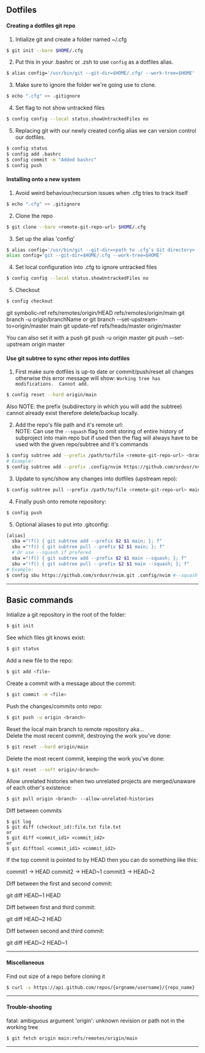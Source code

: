 ## Dotfiles
#### Creating a dotfiles git repo  
  1. Intialize git and create a folder named ~/.cfg
  ```bash
  $ git init --bare $HOME/.cfg
  ```
  2. Put this in your .bashrc or .zsh to use `config` as a dotfiles alias.  
  ```bash
  $ alias config='/usr/bin/git --git-dir=$HOME/.cfg/ --work-tree=$HOME'
  ```

  
  3. Make sure to ignore the folder we're going use to clone.  
  ```bash
  $ echo ".cfg" >> .gitignore
  ```
  4. Set flag to not show untracked files  
  ```bash
  $ config config --local status.showUntrackedFiles no
  ```
  5. Replacing git with our newly created config alias we can version control our
    dotfiles.
  ```bash
  $ config status
  $ config add .bashrc
  $ config commit -m "Added bashrc"
  $ config push
  ```
#### Installing onto a new system  
  1. Avoid weird behaviour/recursion issues when .cfg tries to track itself  
  ```bash
  $ echo ".cfg" >> .gitignore
  ```
  2. Clone the repo
  ```bash
  $ git clone --bare <remote-git-repo-url> $HOME/.cfg
  ```
  3. Set up the alias 'config'  
  ```bash
  $ alias config='/usr/bin/git --git-dir=<path to .cfg’s Git directory> --work-tree=$HOME'
  alias config='git --git-dir=$HOME/.cfg --work-tree=$HOME'
  ```
  4. Set local configuration into .cfg to ignore untracked files  
  ```bash
  $ config config --local status.showUntrackedFiles no
  ```
  5. Checkout  
  ```bash
  $ config checkout
  ```
git symbolic-ref refs/remotes/origin/HEAD refs/remotes/origin/main
git branch -u origin/branchName
or
git branch --set-upstream-to=origin/master main
git update-ref refs/heads/master origin/master

You can also set it with a push
git push -u origin master
git push --set-upstream origin master
#### Use git subtree to sync other repos into dotfiles  
  1. First make sure dotfiles is up-to date or commit/push/reset all changes
  otherwise this error message will show:  `Working tree has modifications.  Cannot add.`  
  ```bash
  $ config reset --hard origin/main
  ```
  Also NOTE: the prefix (subdirectory in which you will add the subtree) cannot already exist therefore delete/backup locally.


  2. Add the repo's file path and it's remote url:  
NOTE: Can use the `--squash` flag to omit storing of entire history of subproject into main repo but if used then the flag will always have to be used with the given repo/subtree and it's commands
  ```bash  
  $ config subtree add --prefix /path/to/file <remote-git-repo-url> <branch>  
  # Example:  
  $ config subtree add --prefix .config/nvim https://github.com/srdusr/nvim.git main --squash  
  ```  
  

  3. Update to sync/show any changes into dotfiles (upstream repo):  
  ```bash
  $ config subtree pull --prefix /path/to/file <remote-git-repo-url> main  
  ```

  4. Finally push onto remote repository:  
  ```bash  
  $ config push  
  ```
  5. Optional aliases to put into .gitconfig:  
  ```bash  
  [alias]   
    sba ="!f() { git subtree add --prefix $2 $1 main; }; f"  
    sbu ="!f() { git subtree pull --prefix $2 $1 main; }; f"  
    # Or use --squash if prefered
    sba ="!f() { git subtree add --prefix $2 $1 main --squash; }; f"  
    sbu ="!f() { git subtree pull --prefix $2 $1 main --squash; }; f"  
  # Example:  
  $ config sbu https://github.com/srdusr/nvim.git .config/nvim #--squash  
  ```

- - -

## Basic commands
Intialize a git repository in the root of the folder:
```bash
$ git init
```
See which files git knows exist:
```bash
$ git status
```
Add a new file to the repo:
```bash
$ git add <file>
```
Create a commit with a message about the commit:
```bash
$ git commit -m <file>
```
Push the changes/commits onto repo:
```bash
$ git push -u origin <branch>
```
Reset the local main branch to remote repository aka...  
Delete the most recent commit, destroying the work you've done:
```bash
$ git reset --hard origin/main
```
Delete the most recent commit, keeping the work you've done:
```bash
$ git reset --soft origin/<branch>
```
Allow unrelated histories when two unrelated projects are merged/unaware of each
other's existence:
```bash
$ git pull origin <branch> --allow-unrelated-histories
```
Diff between commits
```
$ git log
$ git diff (checkout_id):file.txt file.txt
or
$ git diff <commit_id1> <commit_id2>
or
$ git difftool <commit_id1> <commit_id2>

```


If the top commit is pointed to by HEAD then you can do something like this:

commit1 -> HEAD
commit2 -> HEAD~1
commit3 -> HEAD~2

Diff between the first and second commit:

git diff HEAD~1 HEAD

Diff between first and third commit:

git diff HEAD~2 HEAD

Diff between second and third commit:

git diff HEAD~2 HEAD~1
- - -
#### Miscellaneous
Find out size of a repo before cloning it  
```bash
$ curl -s https://api.github.com/repos/{orgname/username}/{repo_name} | jq '.size' | numfmt --to=iec --from-unit=1024

```
---
#### Trouble-shooting
fatal: ambiguous argument 'origin': unknown revision or path not in the working tree  
```bash
$ git fetch origin main:refs/remotes/origin/main  
```

---
